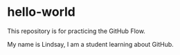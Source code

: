 # hello-world
This repository is for practicing the GitHub Flow.

My name is Lindsay, I am a student learning about GitHub. 
